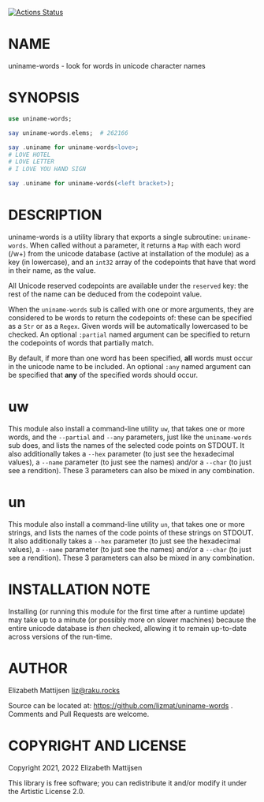 [![Actions Status](https://github.com/lizmat/uniname-words/workflows/test/badge.svg)](https://github.com/lizmat/uniname-words/actions)

NAME
====

uniname-words - look for words in unicode character names

SYNOPSIS
========

```raku
use uniname-words;

say uniname-words.elems;  # 262166

say .uniname for uniname-words<love>;
# LOVE HOTEL
# LOVE LETTER
# I LOVE YOU HAND SIGN

say .uniname for uniname-words(<left bracket>);
```

DESCRIPTION
===========

uniname-words is a utility library that exports a single subroutine: `uniname-words`. When called without a parameter, it returns a `Map` with each word (/w+) from the unicode database (active at installation of the module) as a key (in lowercase), and an `int32` array of the codepoints that have that word in their name, as the value.

All Unicode reserved codepoints are available under the `reserved` key: the rest of the name can be deduced from the codepoint value.

When the `uniname-words` sub is called with one or more arguments, they are considered to be words to return the codepoints of: these can be specified as a `Str` or as a `Regex`. Given words will be automatically lowercased to be checked. An optional `:partial` named argument can be specified to return the codepoints of words that partially match.

By default, if more than one word has been specified, **all** words must occur in the unicode name to be included. An optional `:any` named argument can be specified that **any** of the specified words should occur.

uw
==

This module also install a command-line utility `uw`, that takes one or more words, and the `--partial` and `--any` parameters, just like the `uniname-words` sub does, and lists the names of the selected code points on STDOUT. It also additionally takes a `--hex` parameter (to just see the hexadecimal values), a `--name` parameter (to just see the names) and/or a `--char` (to just see a rendition). These 3 parameters can also be mixed in any combination.

un
==

This module also install a command-line utility `un`, that takes one or more strings, and lists the names of the code points of these strings on STDOUT. It also additionally takes a `--hex` parameter (to just see the hexadecimal values), a `--name` parameter (to just see the names) and/or a `--char` (to just see a rendition). These 3 parameters can also be mixed in any combination.

INSTALLATION NOTE
=================

Installing (or running this module for the first time after a runtime update) may take up to a minute (or possibly more on slower machines) because the entire unicode database is *then* checked, allowing it to remain up-to-date across versions of the run-time.

AUTHOR
======

Elizabeth Mattijsen <liz@raku.rocks>

Source can be located at: https://github.com/lizmat/uniname-words . Comments and Pull Requests are welcome.

COPYRIGHT AND LICENSE
=====================

Copyright 2021, 2022 Elizabeth Mattijsen

This library is free software; you can redistribute it and/or modify it under the Artistic License 2.0.

